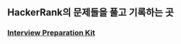 ## HackerRank의 문제들을 풀고 기록하는 곳
### [Interview Preparation Kit](https://github.com/donusKim/Algorithm/tree/master/HackerRank/Interview%20Preparation%20Kit)
